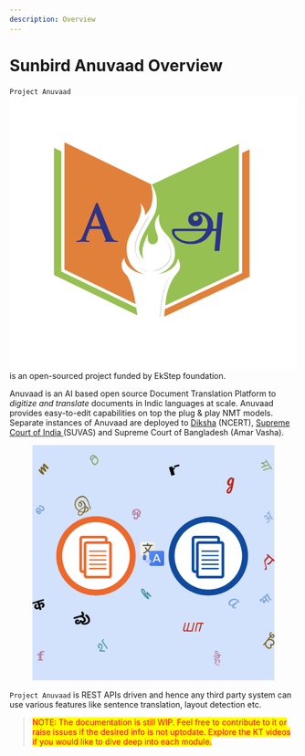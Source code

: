 ```yaml
---
description: Overview
---
```


# Sunbird Anuvaad Overview

`Project Anuvaad`<img src=".gitbook/assets/image (6).png" alt="" data-size="line"> is an open-sourced project funded by EkStep foundation.

Anuvaad is an AI based open source Document Translation Platform to _digitize and translate_ documents in Indic languages at scale. Anuvaad provides easy-to-edit capabilities on top the plug & play NMT models. Separate instances of Anuvaad are deployed to [Diksha](https://diksha.anuvaad.org/) (NCERT), [Supreme Court of India ](https://jud.anuvaad.org/)(SUVAS) and Supreme Court of Bangladesh (Amar Vasha).

<figure><img src=".gitbook/assets/image (5).png" alt="" width="563"><figcaption></figcaption></figure>

`Project Anuvaad` is REST APIs driven and hence any third party system can use various features like sentence translation, layout detection etc.

> <mark style="color:red;">NOTE: The documentation is still WIP. Feel free to contribute to it or raise issues if the desired info is not uptodate. Explore the KT videos if you would like to dive deep into each module.</mark>
